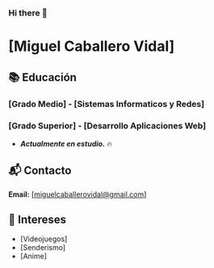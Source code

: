 ### Hi there 👋
# [Miguel Caballero Vidal]

## 📚 Educación 

### [Grado Medio] - [Sistemas Informaticos y Redes]

### [Grado Superior] - [Desarrollo Aplicaciones Web]
 - ***Actualmente en estudio.*** 🔥

## 📬 Contacto

**Email:** [miguelcaballerovidal@gmail.com] 

## 📌 Intereses

- [Videojuegos]
- [Senderismo]
- [Anime]
